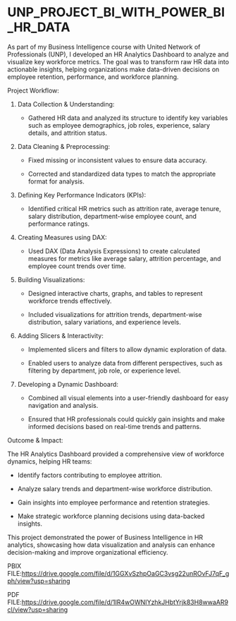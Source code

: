 # UNP_PROJECT_BI_WITH_POWER_BI_HR_DATA

As part of my Business Intelligence course with United Network of Professionals (UNP), I developed an HR Analytics Dashboard to analyze and visualize key workforce metrics. The goal was to transform raw HR data into actionable insights, helping organizations make data-driven decisions on employee retention, performance, and workforce planning.  
 
Project Workflow:  
 
1. Data Collection & Understanding:  

   - Gathered HR data and analyzed its structure to identify key variables such as employee demographics, job roles, experience, salary details, and attrition status.  
 
2. Data Cleaning & Preprocessing:  

   - Fixed missing or inconsistent values to ensure data accuracy.  

   - Corrected and standardized data types to match the appropriate format for analysis.  
 
3. Defining Key Performance Indicators (KPIs):  

   - Identified critical HR metrics such as attrition rate, average tenure, salary distribution, department-wise employee count, and performance ratings.  
 
4. Creating Measures using DAX:  

   - Used DAX (Data Analysis Expressions) to create calculated measures for metrics like average salary, attrition percentage, and employee count trends over time.  
 
5. Building Visualizations:  

   - Designed interactive charts, graphs, and tables to represent workforce trends effectively.  

   - Included visualizations for attrition trends, department-wise distribution, salary variations, and experience levels.  
 
6. Adding Slicers & Interactivity:  

   - Implemented slicers and filters to allow dynamic exploration of data.  

   - Enabled users to analyze data from different perspectives, such as filtering by department, job role, or experience level.  
 
7. Developing a Dynamic Dashboard:  

   - Combined all visual elements into a user-friendly dashboard for easy navigation and analysis.  

   - Ensured that HR professionals could quickly gain insights and make informed decisions based on real-time trends and patterns.  
 
Outcome & Impact:  

The HR Analytics Dashboard provided a comprehensive view of workforce dynamics, helping HR teams:  

- Identify factors contributing to employee attrition.  

- Analyze salary trends and department-wise workforce distribution.  

- Gain insights into employee performance and retention strategies.  

- Make strategic workforce planning decisions using data-backed insights.  
 
This project demonstrated the power of Business Intelligence in HR analytics, showcasing how data visualization and analysis can enhance decision-making and improve organizational efficiency.

PBIX FILE:https://drive.google.com/file/d/1GGXvSzhpOaGC3vsg22unROvFJ7qF_gph/view?usp=sharing

PDF FILE:https://drive.google.com/file/d/1IR4wOWNIYzhkJHbtYrjk83H8wwaAR9cl/view?usp=sharing
 
